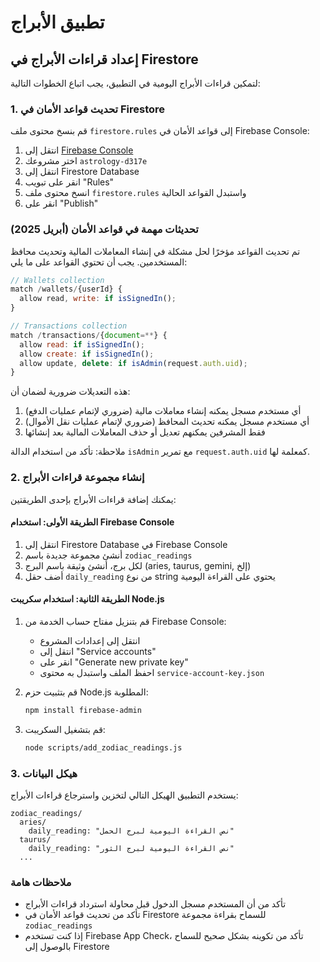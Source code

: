 # تطبيق الأبراج

## إعداد قراءات الأبراج في Firestore

لتمكين قراءات الأبراج اليومية في التطبيق، يجب اتباع الخطوات التالية:

### 1. تحديث قواعد الأمان في Firestore

قم بنسخ محتوى ملف `firestore.rules` إلى قواعد الأمان في Firebase Console:

1. انتقل إلى [Firebase Console](https://console.firebase.google.com/)
2. اختر مشروعك `astrology-d317e`
3. انتقل إلى Firestore Database
4. انقر على تبويب "Rules"
5. انسخ محتوى ملف `firestore.rules` واستبدل القواعد الحالية
6. انقر على "Publish"

### تحديثات مهمة في قواعد الأمان (أبريل 2025)

تم تحديث القواعد مؤخرًا لحل مشكلة في إنشاء المعاملات المالية وتحديث محافظ المستخدمين. يجب أن تحتوي القواعد على ما يلي:

```javascript
// Wallets collection
match /wallets/{userId} {
  allow read, write: if isSignedIn();
}

// Transactions collection
match /transactions/{document=**} {
  allow read: if isSignedIn();
  allow create: if isSignedIn();
  allow update, delete: if isAdmin(request.auth.uid);
}
```

هذه التعديلات ضرورية لضمان أن:
1. أي مستخدم مسجل يمكنه إنشاء معاملات مالية (ضروري لإتمام عمليات الدفع)
2. أي مستخدم مسجل يمكنه تحديث المحافظ (ضروري لإتمام عمليات نقل الأموال)
3. فقط المشرفين يمكنهم تعديل أو حذف المعاملات المالية بعد إنشائها

ملاحظة: تأكد من استخدام الدالة `isAdmin` مع تمرير `request.auth.uid` كمعلمة لها.

### 2. إنشاء مجموعة قراءات الأبراج

يمكنك إضافة قراءات الأبراج بإحدى الطريقتين:

#### الطريقة الأولى: استخدام Firebase Console

1. انتقل إلى Firestore Database في Firebase Console
2. أنشئ مجموعة جديدة باسم `zodiac_readings`
3. لكل برج، أنشئ وثيقة باسم البرج (aries, taurus, gemini, إلخ)
4. أضف حقل `daily_reading` من نوع string يحتوي على القراءة اليومية

#### الطريقة الثانية: استخدام سكريبت Node.js

1. قم بتنزيل مفتاح حساب الخدمة من Firebase Console:
   - انتقل إلى إعدادات المشروع
   - انتقل إلى "Service accounts"
   - انقر على "Generate new private key"
   - احفظ الملف واستبدل به محتوى `service-account-key.json`

2. قم بتثبيت حزم Node.js المطلوبة:
   ```bash
   npm install firebase-admin
   ```

3. قم بتشغيل السكريبت:
   ```bash
   node scripts/add_zodiac_readings.js
   ```

### 3. هيكل البيانات

يستخدم التطبيق الهيكل التالي لتخزين واسترجاع قراءات الأبراج:

```
zodiac_readings/
  aries/
    daily_reading: "نص القراءة اليومية لبرج الحمل"
  taurus/
    daily_reading: "نص القراءة اليومية لبرج الثور"
  ...
```

### ملاحظات هامة

- تأكد من أن المستخدم مسجل الدخول قبل محاولة استرداد قراءات الأبراج
- تأكد من تحديث قواعد الأمان في Firestore للسماح بقراءة مجموعة `zodiac_readings`
- إذا كنت تستخدم Firebase App Check، تأكد من تكوينه بشكل صحيح للسماح بالوصول إلى Firestore